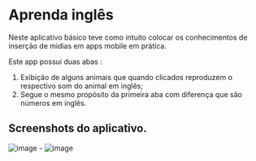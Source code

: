 # Aprenda inglês
Neste aplicativo básico teve como intuito  colocar os conhecimentos de inserção de midias em apps mobile em prática.   

Este app possui duas abas :
1. Exibição de alguns animais que quando clicados reproduzem o respectivo som do animal em inglês;
2. Segue o mesmo propósito da primeira aba com diferença que são números em inglês.

## Screenshots do aplicativo.
![image](https://github.com/gfonsecadev/app_english_mobile/assets/90278833/13035b53-2cc7-4237-ae9d-81884f50e11a)     -
![image](https://github.com/gfonsecadev/app_english_mobile/assets/90278833/9df5b96d-bb39-4312-8076-0fd8caaf72a9)



